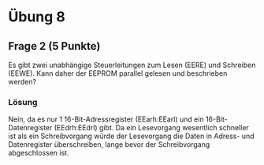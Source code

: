 # Übung 8
## Frage 2 (5 Punkte)

Es gibt zwei unabhängige Steuerleitungen zum Lesen (EERE) und Schreiben (EEWE). Kann daher der EEPROM parallel gelesen und beschrieben werden?

### Lösung

Nein, da es nur 1 16-Bit-Adressregister (EEarh:EEarl) und ein 16-Bit-Datenregister (EEdrh:EEdrl) gibt. Da ein Lesevorgang wesentlich schneller ist als ein Schreibvorgang würde der Lesevorgang die Daten in Adress- und Datenregister überschreiben, lange bevor der Schreibvorgang abgeschlossen ist.
